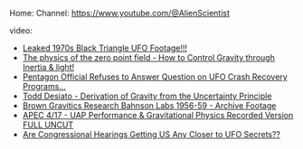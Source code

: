 Home:
Channel: https://www.youtube.com/@AlienScientist

video:
- [Leaked 1970s Black Triangle UFO Footage!!!](https://youtu.be/27ccL48fxQQ)
- [The physics of the zero point field - How to Control Gravity through Inertia & light!](https://youtu.be/PXiF93n__AM)
- [Pentagon Official Refuses to Answer Question on UFO Crash Recovery Programs...](https://youtu.be/hi22rSw7ROk)
- [Todd Desiato - Derivation of Gravity from the Uncertainty Principle](https://youtu.be/H9OLXICP9_U)
- [Brown Gravitics Research Bahnson Labs 1956-59 - Archive Footage](https://youtu.be/DUUZZIYhhts)
- [APEC 4/17 - UAP Performance & Gravitational Physics Recorded Version FULL UNCUT](https://youtu.be/Vimjg7cdbEA)
- [Are Congressional Hearings Getting US Any Closer to UFO Secrets??](https://youtu.be/beAuAsX3_E0)
